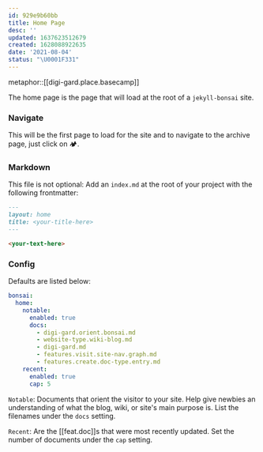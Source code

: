 ```yaml
---
id: 929e9b60bb
title: Home Page
desc: ''
updated: 1637623512679
created: 1628088922635
date: '2021-08-04'
status: "\U0001F331"
---
```


metaphor::[[digi-gard.place.basecamp]]


The home page is the page that will load at the root of a `jekyll-bonsai` site.

### Navigate

This will be the first page to load for the site and to navigate to the archive page, just click on 🏕.

### Markdown

This file is not optional: Add an `index.md` at the root of your project with the following frontmatter:

```markdown
---
layout: home
title: <your-title-here>
---

<your-text-here>
```

### Config

Defaults are listed below:

```yaml
bonsai:
  home:
    notable: 
      enabled: true
      docs:
        - digi-gard.orient.bonsai.md
        - website-type.wiki-blog.md
        - digi-gard.md
        - features.visit.site-nav.graph.md
        - features.create.doc-type.entry.md
    recent: 
      enabled: true
      cap: 5
```

`Notable`: Documents that orient the visitor to your site. Help give newbies an understanding of what the blog, wiki, or site's main purpose is. List the filenames under the `docs` setting.

`Recent`: Are the [[feat.doc]]s that were most recently updated. Set the number of documents under the `cap` setting.
